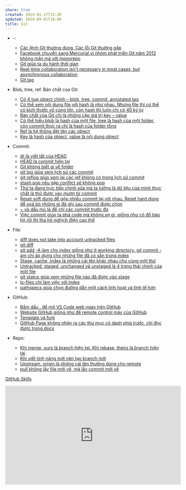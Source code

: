 ```yaml
---
share: true
created: 2024-01-27T13:38
updated: 2024-09-01T18:00
title: Git
---
```


- \-: 
    - [Các lệnh Git thường dùng. Các lỗi Git thường gặp](./C%C3%A1c%20l%E1%BB%87nh%20Git%20th%C6%B0%E1%BB%9Dng%20d%C3%B9ng.%20C%C3%A1c%20l%E1%BB%97i%20Git%20th%C6%B0%E1%BB%9Dng%20g%E1%BA%B7p.md)
    - [Facebook chuyển sang Mercurial vì nhóm phát triển Git năm 2012 không mặn mà với monorepo](./Facebook%20chuy%E1%BB%83n%20sang%20Mercurial%20v%C3%AC%20nh%C3%B3m%20ph%C3%A1t%20tri%E1%BB%83n%20Git%20n%C4%83m%202012%20kh%C3%B4ng%20m%E1%BA%B7n%20m%C3%A0%20v%E1%BB%9Bi%20monorepo.md)
    - [Git giúp ta du hành thời gian](./Git%20gi%C3%BAp%20ta%20du%20h%C3%A0nh%20th%E1%BB%9Di%20gian.md)
    - [Real-time collaboration isn't necessary in most cases, but asynchronous collaboration](./Real-time%20collaboration%20isn't%20necessary%20in%20most%20cases,%20but%20asynchronous%20collaboration.md)
    - [Git tag](./Git%20tag.md)

- Blob, tree, ref. Bản chất của Git: 
    - [Có 4 loại object chính – blob, tree, commit, annotated tag](./Blob,%20tree,%20ref.%20B%E1%BA%A3n%20ch%E1%BA%A5t%20c%E1%BB%A7a%20Git/C%C3%B3%204%20lo%E1%BA%A1i%20object%20ch%C3%ADnh%20%E2%80%93%20blob,%20tree,%20commit,%20annotated%20tag.md)
    - [Có thể xem nội dung file với hash là như nhau. Nhưng file thì có thể có kích thước vô cùng lớn, còn hash thì luôn chỉ có 40 ký tự](./Blob,%20tree,%20ref.%20B%E1%BA%A3n%20ch%E1%BA%A5t%20c%E1%BB%A7a%20Git/C%C3%B3%20th%E1%BB%83%20xem%20n%E1%BB%99i%20dung%20file%20v%E1%BB%9Bi%20hash%20l%C3%A0%20nh%C6%B0%20nhau.%20Nh%C6%B0ng%20file%20th%C3%AC%20c%C3%B3%20th%E1%BB%83%20c%C3%B3%20k%C3%ADch%20th%C6%B0%E1%BB%9Bc%20v%C3%B4%20c%C3%B9ng%20l%E1%BB%9Bn,%20c%C3%B2n%20hash%20th%C3%AC%20lu%C3%B4n%20ch%E1%BB%89%20c%C3%B3%2040%20k%C3%BD%20t%E1%BB%B1.md)
    - [Bản chất của Git chỉ là những cặp giá trị key – value](./Blob,%20tree,%20ref.%20B%E1%BA%A3n%20ch%E1%BA%A5t%20c%E1%BB%A7a%20Git/B%E1%BA%A3n%20ch%E1%BA%A5t%20c%E1%BB%A7a%20Git%20ch%E1%BB%89%20l%C3%A0%20nh%E1%BB%AFng%20c%E1%BA%B7p%20gi%C3%A1%20tr%E1%BB%8B%20key%20%E2%80%93%20value.md)
    - [Có thể hiểu blob là hash của một file, tree là hash của một folder, còn commit thực ra chỉ là hash của folder tổng](./Blob,%20tree,%20ref.%20B%E1%BA%A3n%20ch%E1%BA%A5t%20c%E1%BB%A7a%20Git/C%C3%B3%20th%E1%BB%83%20hi%E1%BB%83u%20blob%20l%C3%A0%20hash%20c%E1%BB%A7a%20m%E1%BB%99t%20file,%20tree%20l%C3%A0%20hash%20c%E1%BB%A7a%20m%E1%BB%99t%20folder,%20c%C3%B2n%20commit%20th%E1%BB%B1c%20ra%20ch%E1%BB%89%20l%C3%A0%20hash%20c%E1%BB%A7a%20folder%20t%E1%BB%95ng.md)
    - [Ref là hệ thống đặt tên các object](./Blob,%20tree,%20ref.%20B%E1%BA%A3n%20ch%E1%BA%A5t%20c%E1%BB%A7a%20Git/Ref%20l%C3%A0%20h%E1%BB%87%20th%E1%BB%91ng%20%C4%91%E1%BA%B7t%20t%C3%AAn%20c%C3%A1c%20object.md)
    - [Key là hash của object, value là nội dung object](./Blob,%20tree,%20ref.%20B%E1%BA%A3n%20ch%E1%BA%A5t%20c%E1%BB%A7a%20Git/Key%20l%C3%A0%20hash%20c%E1%BB%A7a%20object,%20value%20l%C3%A0%20n%E1%BB%99i%20dung%20object.md)

- Commit: 
    - [@ là viết tắt của HEAD](./Commit/@%20l%C3%A0%20vi%E1%BA%BFt%20t%E1%BA%AFt%20c%E1%BB%A7a%20HEAD.md)
    - [HEAD là commit hiện tại](./Commit/HEAD%20l%C3%A0%20commit%20hi%E1%BB%87n%20t%E1%BA%A1i.md)
    - [Git không biết gì về folder](./Commit/Git%20kh%C3%B4ng%20bi%E1%BA%BFt%20g%C3%AC%20v%E1%BB%81%20folder.md)
    - [git log giúp xem lịch sử các commit](./Commit/git%20log%20gi%C3%BAp%20xem%20l%E1%BB%8Bch%20s%E1%BB%AD%20c%C3%A1c%20commit.md)
    - [git reflog giúp xem lại các ref không có trong lịch sử commit](./Commit/git%20reflog%20gi%C3%BAp%20xem%20l%E1%BA%A1i%20c%C3%A1c%20ref%20kh%C3%B4ng%20c%C3%B3%20trong%20l%E1%BB%8Bch%20s%E1%BB%AD%20commit.md)
    - [stash pop nếu gặp conflict sẽ không pop](./Commit/stash%20pop%20n%E1%BA%BFu%20g%E1%BA%B7p%20conflict%20s%E1%BA%BD%20kh%C3%B4ng%20pop.md)
    - [Thứ ta đang trực tiếp chỉnh sửa mà ta tưởng là dữ liệu của mình thực chất là thứ được vay mượn từ commit](./Commit/Th%E1%BB%A9%20ta%20%C4%91ang%20tr%E1%BB%B1c%20ti%E1%BA%BFp%20ch%E1%BB%89nh%20s%E1%BB%ADa%20m%C3%A0%20ta%20t%C6%B0%E1%BB%9Fng%20l%C3%A0%20d%E1%BB%AF%20li%E1%BB%87u%20c%E1%BB%A7a%20m%C3%ACnh%20th%E1%BB%B1c%20ch%E1%BA%A5t%20l%C3%A0%20th%E1%BB%A9%20%C4%91%C6%B0%E1%BB%A3c%20vay%20m%C6%B0%E1%BB%A3n%20t%E1%BB%AB%20commit.md)
    - [Reset soft dùng để gộp nhiều commit lại với nhau. Reset hard dùng để xoá bỏ những gì đã ghi sau commit được chọn](./Commit/Reset%20soft%20d%C3%B9ng%20%C4%91%E1%BB%83%20g%E1%BB%99p%20nhi%E1%BB%81u%20commit%20l%E1%BA%A1i%20v%E1%BB%9Bi%20nhau.%20Reset%20hard%20d%C3%B9ng%20%C4%91%E1%BB%83%20xo%C3%A1%20b%E1%BB%8F%20nh%E1%BB%AFng%20g%C3%AC%20%C4%91%C3%A3%20ghi%20sau%20commit%20%C4%91%C6%B0%E1%BB%A3c%20ch%E1%BB%8Dn.md)
    - [~ và dấu mũ là để chỉ các commit trước đó](./Commit/~%20v%C3%A0%20d%E1%BA%A5u%20m%C5%A9%20l%C3%A0%20%C4%91%E1%BB%83%20ch%E1%BB%89%20c%C3%A1c%20commit%20tr%C6%B0%E1%BB%9Bc%20%C4%91%C3%B3.md)
    - [Việc commit giúp ta phá code mà không sợ gì, giống như có đồ bảo hộ rồi thì tha hồ nghịch điện cao thế](./Commit/Vi%E1%BB%87c%20commit%20gi%C3%BAp%20ta%20ph%C3%A1%20code%20m%C3%A0%20kh%C3%B4ng%20s%E1%BB%A3%20g%C3%AC,%20gi%E1%BB%91ng%20nh%C6%B0%20c%C3%B3%20%C4%91%E1%BB%93%20b%E1%BA%A3o%20h%E1%BB%99%20r%E1%BB%93i%20th%C3%AC%20tha%20h%E1%BB%93%20ngh%E1%BB%8Bch%20%C4%91i%E1%BB%87n%20cao%20th%E1%BA%BF.md)

- File: 
    - [diff does not take into account untracked files](./File/diff%20does%20not%20take%20into%20account%20untracked%20files.md)
    - [git diff](./File/git%20diff.md)
    - [git add -A làm cho index giống như ở working directory. git commit -am chỉ áp dụng cho những file đã có sẵn trong index](./File/Stage,%20index,%20cache/git%20add%20-A%20l%C3%A0m%20cho%20index%20gi%E1%BB%91ng%20nh%C6%B0%20%E1%BB%9F%20working%20directory.%20git%20commit%20-am%20ch%E1%BB%89%20%C3%A1p%20d%E1%BB%A5ng%20cho%20nh%E1%BB%AFng%20file%20%C4%91%C3%A3%20c%C3%B3%20s%E1%BA%B5n%20trong%20index.md)
    - [Stage, cache, index là những cái tên khác nhau cho cùng một thứ](./File/Stage,%20index,%20cache/Stage,%20cache,%20index%20l%C3%A0%20nh%E1%BB%AFng%20c%C3%A1i%20t%C3%AAn%20kh%C3%A1c%20nhau%20cho%20c%C3%B9ng%20m%E1%BB%99t%20th%E1%BB%A9.md)
    - [Untracked, staged, unchanged và unstaged là 4 trạng thái chính của một file](./File/Stage,%20index,%20cache/Untracked,%20staged,%20unchanged%20v%C3%A0%20unstaged%20l%C3%A0%204%20tr%E1%BA%A1ng%20th%C3%A1i%20ch%C3%ADnh%20c%E1%BB%A7a%20m%E1%BB%99t%20file.md)
    - [git status giúp xem những file nào đã được vào stage](./File/git%20status%20gi%C3%BAp%20xem%20nh%E1%BB%AFng%20file%20n%C3%A0o%20%C4%91%C3%A3%20%C4%91%C6%B0%E1%BB%A3c%20v%C3%A0o%20stage.md)
    - [ls-files chỉ làm việc với index](./File/ls-files%20ch%E1%BB%89%20l%C3%A0m%20vi%E1%BB%87c%20v%E1%BB%9Bi%20index.md)
    - [pathspecs giúp chọn đường dẫn một cách linh hoạt và tinh tế hơn](./File/pathspecs%20gi%C3%BAp%20ch%E1%BB%8Dn%20%C4%91%C6%B0%E1%BB%9Dng%20d%E1%BA%ABn%20m%E1%BB%99t%20c%C3%A1ch%20linh%20ho%E1%BA%A1t%20v%C3%A0%20tinh%20t%E1%BA%BF%20h%C6%A1n.md)

- GitHub: 
    - [Bấm dấu . để mở VS Code web ngay trên GitHub](./GitHub/B%E1%BA%A5m%20d%E1%BA%A5u%20.%20%C4%91%E1%BB%83%20m%E1%BB%9F%20VS%20Code%20web%20ngay%20tr%C3%AAn%20GitHub.md)
    - [Website GitHub giống như để remote control máy của GitHub](./GitHub/Website%20GitHub%20gi%E1%BB%91ng%20nh%C6%B0%20%C4%91%E1%BB%83%20remote%20control%20m%C3%A1y%20c%E1%BB%A7a%20GitHub.md)
    - [Template và fork](./GitHub/Template%20v%C3%A0%20fork.md)
    - [GitHub Page không nhận ra các thư mục có dash phía trước, chỉ đọc được trong docs](./GitHub/GitHub%20Page%20kh%C3%B4ng%20nh%E1%BA%ADn%20ra%20c%C3%A1c%20th%C6%B0%20m%E1%BB%A5c%20c%C3%B3%20dash%20ph%C3%ADa%20tr%C6%B0%E1%BB%9Bc,%20ch%E1%BB%89%20%C4%91%E1%BB%8Dc%20%C4%91%C6%B0%E1%BB%A3c%20trong%20docs.md)

- Repo: 
    - [Khi merge, ours là branch hiện tại. Khi rebase, theirs là branch hiện tại](./Repo/Khi%20merge,%20ours%20l%C3%A0%20branch%20hi%E1%BB%87n%20t%E1%BA%A1i.%20Khi%20rebase,%20theirs%20l%C3%A0%20branch%20hi%E1%BB%87n%20t%E1%BA%A1i.md)
    - [Khi viết tính năng mới nên tạo branch mới](./Repo/Khi%20vi%E1%BA%BFt%20t%C3%ADnh%20n%C4%83ng%20m%E1%BB%9Bi%20n%C3%AAn%20t%E1%BA%A1o%20branch%20m%E1%BB%9Bi.md)
    - [Upstream, origin là những cái tên thường dùng cho remote](./Repo/Upstream,%20origin%20l%C3%A0%20nh%E1%BB%AFng%20c%C3%A1i%20t%C3%AAn%20th%C6%B0%E1%BB%9Dng%20d%C3%B9ng%20cho%20remote.md)
    - [pull không lấy file mới về, mà lấy commit mới về](./Repo/pull%20kh%C3%B4ng%20l%E1%BA%A5y%20file%20m%E1%BB%9Bi%20v%E1%BB%81,%20m%C3%A0%20l%E1%BA%A5y%20commit%20m%E1%BB%9Bi%20v%E1%BB%81.md)


[GitHub Skills](https://skills.github.com/)
<iframe width="560" height="315" src="https://www.youtube.com/embed/watch?v=CPLdltN7wgE" title="YouTube video player" frameborder="0" allow="accelerometer; autoplay; clipboard-write; encrypted-media; gyroscope; picture-in-picture; web-share" referrerpolicy="strict-origin-when-cross-origin" allowfullscreen></iframe>